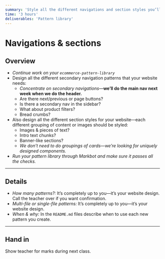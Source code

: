 ```yaml
---
summary: 'Style all the different navigations and section styles you’ll need.'
time: '3 hours'
deliverables: 'Pattern library'
---
```


# Navigations & sections

## Overview

- *Continue work on your `ecommerce-pattern-library`*
- Design all the different secondary navigation patterns that your website needs:
  - *Concentrate on secondary navigations*—**we’ll do the main nav next week when we do the header.**
  - Are there next/previous or page buttons?
  - Is there a secondary nav in the sidebar?
  - What about product filters?
  - Bread crumbs?
- Also design all the different section styles for your website—each different grouping of content or images should be styled:
  - Images & pieces of text?
  - Intro text chunks?
  - Banner-like sections?
  - *We don’t need to do groupings of cards—we’re looking for uniquely designed components.*
- *Run your pattern library through Markbot and make sure it passes all the checks.*

---

## Details

- *How many patterns?:* It’s completely up to you—it’s your website design. Call the teacher over if you want confirmation.
- *Multi-file or single-file patterns:* It’s completely up to you—it’s your website design.
- *When & why:* In the `README.md` files describe when to use each new pattern you create.

---

## Hand in

Show teacher for marks during next class.
